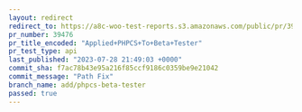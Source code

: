 ```yaml
---
layout: redirect
redirect_to: https://a8c-woo-test-reports.s3.amazonaws.com/public/pr/39476/api/index.html
pr_number: 39476
pr_title_encoded: "Applied+PHPCS+To+Beta+Tester"
pr_test_type: api
last_published: "2023-07-28 21:49:03 +0000"
commit_sha: f7ac78b43e95a216f85ccf9186c0359be9e21042
commit_message: "Path Fix"
branch_name: add/phpcs-beta-tester
passed: true
---
```


